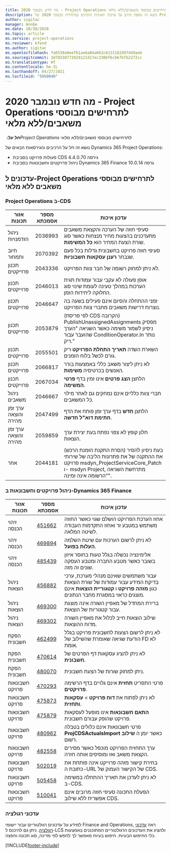 ```yaml
---
title: מה חדש נובמבר 2020 - Project Operations לתרחישים מבוססי משאבים/ללא מלאי
description: נושא זה מספק מידע על עדכוני האיכות הזמינים במהדורת נובמבר 2020 של Project Operations לתרחישים מבוססי משאבים/לא מלאי.
author: sigitac
manager: Annbe
ms.date: 10/30/2020
ms.topic: article
ms.service: project-operations
ms.reviewer: kfend
ms.author: sigitac
ms.openlocfilehash: fa6530a0eefb1ae6a84a662c6131182d97d49aeb
ms.sourcegitcommit: 3d78338773929121d17ec3386f6cb67bfb2272cc
ms.translationtype: HT
ms.contentlocale: he-IL
ms.lasthandoff: 04/27/2021
ms.locfileid: "5950940"
---
```

# <a name="whats-new-november-2020---project-operations-for-resourcenon-stocked-based-scenarios"></a>מה חדש נובמבר 2020 - Project Operations לתרחישים מבוססי משאבים/ללא מלאי

_**חל על:** ‏Project Operations לתרחישים מבוססי משאבים/ללא מלאי_

נושא זה חל על הרכיבים והגירסאות הבאים של Dynamics 365 Project Operations:

- פעולות פרויקט בסביבת CDS גירסה 4.4.0.70
- ניהול פרויקטים וחשבונאות בסביבת Dynamics 365 Finance גרסה 10.0.14

## <a name="updates-to-project-operations-for-resource-non-stocked-based-scenarios"></a>עדכונים ל-Project Operations לתרחישים מבוססי משאבים ללא מלאי

### <a name="project-operations-on-cds"></a>Project Operations ב-CDS

| אזור תכונות                 | מספר אסמכתא | עדכון איכות                                                                                                                                                                    |
|------------------------------|------------------|-----------------------------------------------------------------------------------------------------------------------------------------------------------------------------------|
|   ניהול הזדמנויות       | 2036993          | סעיפי חוזה של הערכה והקצאת משאבים מתעדכנים בהצעות מחיר מנצחות כאשר סוג שורת הצעת המחיר הוא **כל המשימות**.                                                 |
| חיוב ותמחור          | 2070392          | סעיפי חוזה פרויקט בחשבונית גדלות בכל פעם שנבחר **רענן עסקאות חשבוניות**.                                                                         |
| תכנון פרוייקטים             | 2043336          | לא ניתן למחוק רשומה של חבר צוות הפרויקט.                                                                                                                                  |
| תכנון פרוייקטים             | 2046013          | אופן פעולה לא עקבי עבור עמודות תגית הערכות במהלך טעינה לעומת שינוי סוג החלוקה ליחידות הזמן.                                                                                   |
| תכנון פרוייקטים             | 2046647          | זמני ההתחלה והסיום אינם פעילים בשעה בה נוצרות דרישות משאבים מחברי צוות הפרויקט.                                                                      |
| תכנון פרוייקטים             | 2053879          | (לפי פריסת CDS הקרובה) PublishUnassignedAssignments מפסיק ניסיון לשמור משימה כאשר השגיאה "הערך שהועבר עבור ConditionOperator.In נותר ריק."                       |
| תכנון פרוייקטים             | 2055501          | השארת השדה **תאריך התחלת הפרויקט** ריק גורם לכשל בלוח הזמנים.                                                                                                      |
| תכנון פרוייקטים             | 2066817          | לא ניתן ליצור משאב כללי באמצעות בורר האנשים בכרטיסיה **משימות**.                                                                                                   |
| תכנון פרוייקטים             | 2067034          | הלחצן **הצג פרטים** אינו זמין בדף **פרטי המשימה**.                                                                                                       |
| ניהול משאבים          | 2046667          | חברי צוות כלליים אינם נמחקים גם לאחר מילוי כל המשאבים.                                                                                                    |
| ערך זמן והוצאה מהירה | 2047499          | הלחצן **חדש** בדף ערך זמן פותח את הדף **חתימת דוא"ל חדשה**.                                                                                               |
| ערך זמן והוצאה מהירה | 2059859          | חלון קופץ לא צפוי נפתח בעת יצירת ערך הוצאות.                                                                                                                         |
| אחר                        | 2044181          | (הסרת התקנת הזמנת הרכש) בעת ניסיון להסיר את ההתקנה של את פתרונות הליבה של שירותי פרויקט msdyn_ProjectServiceCore_Patch ו- msdyn Project, מתרחשת השגיאה "הרשומה אינה זמינה".  |

### <a name="project-management-and-accounting-in-dynamics-365-finance"></a>ניהול פרויקטים וחשבונאות ב-Dynamics 365 Finance

| אזור תכונות        | מספר אסמכתא | עדכון איכות                                                                                                                                                            |
|---------------------|------------------|---------------------------------------------------------------------------------------------------------------------------------------------------------------------------|
| זיהוי הכנסה | [451662](https://fix.lcs.dynamics.com/Issue/Details/?bugId=451662)           | אחוז הערכת הפרויקט הושלם שגוי כאשר החוזה משתמש במטבע זר ואחוז התקדמות העבודה לשיטה המלאה.                     |
| זיהוי הכנסה | [469894](https://fix.lcs.dynamics.com/Issue/Details/?bugId=469894)           | לא ניתן לרשום הערכות עם שיטת השלמה **העלות בפועל**.                                                                                                    |
| זיהוי הכנסה | [485439](https://fix.lcs.dynamics.com/Issue/Details/?bugId=485439)           | אלימינציה נכשלה בגלל טעות בחוסר איזון בשובר כאשר מטבע החברה ומטבע העסקה שונים זה מזה.                                              |
| ניהול הוצאות  | [456882](https://fix.lcs.dynamics.com/Issue/Details/?bugId=456822)           | עבור משתמשים שאינם מנהלי מערכת, ערכי בדיקת המידע עבור עמודות של שורת הוצאות כגון **מזהה פרויקט** ו **קטגוריית הוצאות** אינם מוצגים כראוי במסגרת מחבר הנתונים. |
| ניהול הוצאות  | [469300](https://fix.lcs.dynamics.com/Issue/Details/?bugId=469300)           | ברירת המחדל של מאפיין השורה אינה מוצגת עבור קטגוריות של הוצאות.                                                                                                         |
| ניהול הוצאות  | [469302](https://fix.lcs.dynamics.com/Issue/Details/?bugId=469302)           | שילוב הוצאות חייב לכלול את מאפיין השורה מדוח ההוצאות.                                                                                             |
| הפקת חשבונית           | [462499](https://fix.lcs.dynamics.com/Issue/Details/?bugId=462499)           | לא ניתן לרשום הצעות לחשבונית פרויקט בגלל הודעת שגיאה שאומרת שהשילוב של FD לא אומת.                                                    |
| הפקת חשבונית           | [470614](https://fix.lcs.dynamics.com/Issue/Details/?bugId=470614)           | לא ניתן להציג עסקאות דף הפרטים  של **חשבונית**.                                                                                                              |
| הפקת חשבונית           | [480070](https://fix.lcs.dynamics.com/Issue/Details/?bugId=480070)           | ניתן למחוק שורות של הצעת חשבונית.                                                                                                                                  |
| חשבונאות פרויקט  | [470293](https://fix.lcs.dynamics.com/Issue/Details/?bugId=470293)           | פרטי התפריט **תחזית** אינם גלויים בדף הרשימה **פרויקטים**.                                                                                                   |
| חשבונאות פרויקט  | [475873](https://fix.lcs.dynamics.com/Issue/Details/?bugId=475873)           | לא ניתן לפתוח את **דוח פרויקט**   > **עסקאות ותחזית**.                                                                                                       |
| חשבונאות פרויקט  | [475879](https://fix.lcs.dynamics.com/Issue/Details/?bugId=475879)           | **התאם חשבונאות** אינו מופעל לעסקאות פרויקט שהופק עבורם חשבונית.                                                                                                  |
| חשבונאות פרויקט  | [480962](https://fix.lcs.dynamics.com/Issue/Details/?bugId=480962)           | פרטי חשבונאות אינם כלולים בטבלה **ProjCDSActualsImport** כאשר יומן ה **שילוב** רשום.                                                  |
| חשבונאות פרויקט  | [482558](https://fix.lcs.dynamics.com/Issue/Details/?bugId=482558)           | ערך התחזית הפרויקט מוכפל כאשר מסירים הקצאת משאב ואז ומוסיפים אותה חזרה.                                                                            |
| חשבונאות פרויקט  | [502019](https://fix.lcs.dynamics.com/Issue/Details/?bugId=502019)           | בחירת קישור מזהה פרוייקט אינה פותחת את כתובת ה-URL של הקישור העמוק של CDS.                                                                                                         |
| חשבונאות פרויקט  | [505458](https://fix.lcs.dynamics.com/Issue/Details/?bugId=505458)           | לא ניתן לעדכן את תאריך ההתחלה במשימה ב-CDS.                                                                                                                           |
| חשבונאות פרויקט  | [510041](https://fix.lcs.dynamics.com/Issue/Details/?bugId=510041)           | הפעלת התכונה סעיפי חוזה מרובים אינם אפשרית ללא שילוב CDS.                                                                                   |

### <a name="regulatory-updates"></a>עדכוני רגולציה
למידע על עדכונים רגולטוריים עבור יישומי Finance and Operations, ראה [עדכוני רגולציה](/dynamics365/finance/localizations/regulatory-updates). ניתן גם להיכנס ל-LCS ולהציג את העדכונים הרגולטוריים המתוכננים באמצעות כלי החיפוש הבעיות. חיפוש בעיות מאפשר לך לחפש לפי מדינה, סוג תכונה והפצה.


[!INCLUDE[footer-include](../includes/footer-banner.md)]